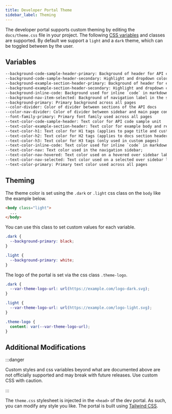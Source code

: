 ```yaml
---
title: Developer Portal Theme
sidebar_label: Theming
---
```


The developer portal supports custom theming by editing the `docs/theme.css` file in your project. The following [CSS variables](https://developer.mozilla.org/en-US/docs/Web/CSS/Using_CSS_custom_properties) and classes are supported. By default we support a `light` and a `dark` theme, which can be toggled between by the user.

## Variables

```txt
--background-code-sample-header-primary: Background of header for API code sample unit
--background-code-sample-header-secondary: Highlight and dropdown color used in header for API code sample unit
--background-example-section-header-primary: Background of header for example body and responses unit
--background-example-section-header-secondary: Highlight and dropdown color used in header for example body and responses unit
--background-inline-code: Background used for inline `code` in markdown descriptions to aid readability
--background-nav-item-selected: Background of navigation label in the sidebar when navigated to
--background-primary: Primary background across all pages
--color-divider: Color of divider between sections of the API docs
--color-nav-divider: Color of divider between sidebar and main page content
--font-family-primary: Primary font family used across all pages
--text-color-code-sample-header: Text color for API code sample unit
--text-color-example-section-header: Text color for example body and responses unit
--text-color-h1: Text color for H1 tags (applies to page title and custom pages)
--text-color-h2: Text color for H2 tags (applies to docs section headers and custom pages)
--text-color-h3: Text color for H3 tags (only used in custom pages)
--text-color-inline-code: Text color used for inline `code` in markdown descriptions to aid readability
--text-color-nav: Text color used in the navigation sidebar;
--text-color-nav-hovered: Text color used on a hovered over sidebar label
--text-color-nav-selected: Text color used on a selected over sidebar label
--text-color-primary: Primary text color used across all pages
```

## Theming

The theme color is set using the `.dark` or `.light` css class on the `body` like the example below.

```html
<body class="light">
  ...
</body>
```

You can use this class to set custom values for each variable.

```css
.dark {
  --background-primary: black;
}

.light {
  --background-primary: white;
}
```

The logo of the portal is set via the css class `.theme-logo`.

```css
.dark {
  --var-theme-logo-url: url(https://example.com/logo-dark.svg);
}

.light {
  --var-theme-logo-url: url(https://example.com/logo-light.svg);
}

.theme-logo {
  content: var(--var-theme-logo-url);
}
```

## Additional Modifications

:::danger

Custom styles and css variables beyond what are documented above are not officially supported and may break with future releases. Use custom CSS with caution.

:::

The `theme.css` stylesheet is injected in the `<head>` of the dev portal. As such, you can modify any style you like. The portal is built using [Tailwind CSS](https://tailwindcss.com/).
